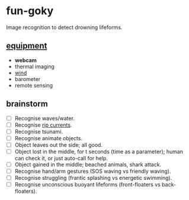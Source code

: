 # fun-goky
Image recognition to detect drowning lifeforms.

## [equipment](https://en.wikipedia.org/wiki/Template:Sensors)
* **webcam**
* thermal imaging
* [wind](https://en.wikipedia.org/wiki/Wind#Measurement)
* barometer
* remote sensing

## brainstorm
- [ ] Recognise waves/water.
- [ ] Recognise [rip currents](https://en.wikipedia.org/wiki/Rip_current#Causes_and_occurrence).
- [ ] Recognise tsunami.
- [ ] Recognise animate objects.
- [ ] Object leaves out the side; all good.
- [ ] Object lost in the middle, for t seconds (time as a parameter); human can check it, or just auto-call for help.
- [ ] Object gained in the middle; beached animals, shark attack.
- [ ] Recognise hand/arm gestures (SOS waving vs friendly waving).
- [ ] Recognise struggling (frantic splashing vs energetic swimming).
- [ ] Recognise unconscious buoyant lifeforms (front-floaters vs back-floaters).
